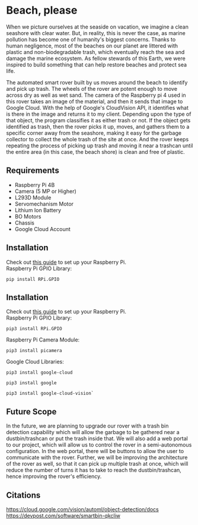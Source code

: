 # Beach, please

When we picture ourselves at the seaside on vacation, we imagine a clean seashore with clear water. But, in reality, this is never the case, as marine pollution has become one of humanity's biggest concerns. Thanks to human negligence, most of the beaches on our planet are littered with plastic and non-biodegradable trash, which eventually reach the sea and damage the marine ecosystem. As fellow stewards of this Earth, we were inspired to build something that can help restore beaches and protect sea life. 

The automated smart rover built by us moves around the beach to identify and pick up trash. The wheels of the rover are potent enough to move across dry as well as wet sand. The camera of the Raspberry pi 4 used in this rover takes an image of the material, and then it sends that image to Google Cloud. With the help of Google's CloudVision API, it identifies what is there in the image and returns it to my client. Depending upon the type of that object, the program classifies it as either trash or not. If the object gets identified as trash, then the rover picks it up, moves, and gathers them to a specific corner away from the seashore, making it easy for the garbage collector to collect the whole trash of the site at once. And the rover keeps repeating the process of picking up trash and moving it near a trashcan until the entire area (in this case, the beach shore) is clean and free of plastic.

## Requirements
+ Raspberry Pi 4B
+ Camera (5 MP or Higher)
+ L293D Module
+ Servomechanism Motor
+ Lithium Ion Battery
+ BO Motors
+ Chassis
+ Google Cloud Account

## Installation
Check out <a href = "https://projects.raspberrypi.org/en/projects/raspberry-pi-setting-up">this guide</a> to set up your Raspberry Pi.<br>
Raspberry Pi GPIO Library:
```
pip install RPi.GPIO
```

## Installation
Check out <a href = "https://projects.raspberrypi.org/en/projects/raspberry-pi-setting-up">this guide</a> to set up your Raspberry Pi.<br>
Raspberry Pi GPIO Library:
```
pip3 install RPi.GPIO
```
Raspberry Pi Camera Module:
```
pip3 install picamera
```
Google Cloud Libraries:
```
pip3 install google-cloud
```
```
pip3 install google
```
```
pip3 install google-cloud-vision`
```

## Future Scope

In the future, we are planning to upgrade our rover with a trash bin detection capability which will allow the garbage to be gathered near a dustbin/trashcan or put the trash inside that. We will also add a web portal to our project, which will allow us to control the rover in a semi-autonomous configuration. In the web portal, there will be buttons to allow the user to communicate with the rover. Further, we will be improving the architecture of the rover as well, so that it can pick up multiple trash at once, which will reduce the number of turns it has to take to reach the dustbin/trashcan, hence improving the rover's efficiency.

## Citations
https://cloud.google.com/vision/automl/object-detection/docs<br>
https://devpost.com/software/smartbin-qkcliw
